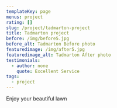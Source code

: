 ```yaml
---
templateKey: page
menus: project
rating: []
slug: /project/tadmarton-project
title: Tadmarton project
before: /img/before5.jpg
before_alt: Tadmarton Before photo
featuredimage: /img/after5.jpg
featuredimage_alt: Tadmarton After photo
testimonials:
  - author: none
    quote: Excellent Service
tags:
  - project
---
```

Enjoy your beautiful lawn
